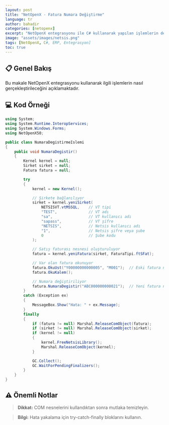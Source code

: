 ```yaml
---
layout: post
title: "NetOpenX - Fatura Numara Değiştirme"
language: tr
author: bahadir
categories: [netopenx]
excerpt: "NetOpenX entegrasyonu ile C# kullanarak yapılan işlemlerin detaylı açıklaması ve örnek kodları."
image: "assets/images/netsis.png"
tags: [NetOpenX, C#, ERP, Entegrasyon]
toc: true
---
```


## 📋 Genel Bakış

Bu makale NetOpenX entegrasyonu kullanarak ilgili işlemlerin nasıl gerçekleştirileceğini açıklamaktadır.

## 💻 Kod Örneği

```csharp
using System;
using System.Runtime.InteropServices;
using System.Windows.Forms;
using NetOpenX50;

public class NumaraDegistirmeIslemi
{
    public void NumaraDegistir()
    {
        Kernel kernel = null;
        Sirket sirket = null;
        Fatura fatura = null;

        try
        {
            kernel = new Kernel();

            // Şirkete bağlanılıyor
            sirket = kernel.yeniSirket(
                NETSISVT.vtMSSQL,    // VT tipi
                "TEST",              // VT adı
                "sa",                // VT kullanıcı adı
                "sapass",            // VT şifre
                "NETSIS",            // Netsis kullanıcı adı
                "1",                 // Netsis şifre veya şube
                0                    // Şube kodu
            );

            // Satış faturası nesnesi oluşturuluyor
            fatura = kernel.yeniFatura(sirket, FaturaTipi.ftSFat);

            // Var olan fatura okunuyor
            fatura.OkuUst("Y00000000000005", "M001");  // Eski fatura no ve cari kod
            fatura.OkuKalem();

            // Numara değiştiriliyor
            fatura.NumaraDegistir("ABC000000000021");  // Yeni fatura numarası
        }
        catch (Exception ex)
        {
            MessageBox.Show("Hata: " + ex.Message);
        }
        finally
        {
            if (fatura != null) Marshal.ReleaseComObject(fatura);
            if (sirket != null) Marshal.ReleaseComObject(sirket);
            if (kernel != null)
            {
                kernel.FreeNetsisLibrary();
                Marshal.ReleaseComObject(kernel);
            }

            GC.Collect();
            GC.WaitForPendingFinalizers();
        }
    }
}
```


## ⚠️ Önemli Notlar

> **Dikkat:** COM nesnelerini kullandıktan sonra mutlaka temizleyin.

> **Bilgi:** Hata yakalama için try-catch-finally bloklarını kullanın.


